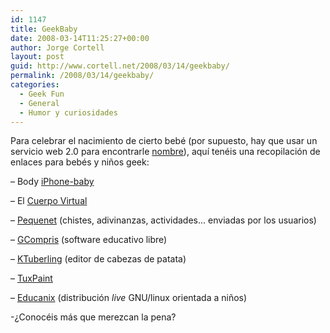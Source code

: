```yaml
---
id: 1147
title: GeekBaby
date: 2008-03-14T11:25:27+00:00
author: Jorge Cortell
layout: post
guid: http://www.cortell.net/2008/03/14/geekbaby/
permalink: /2008/03/14/geekbaby/
categories:
  - Geek Fun
  - General
  - Humor y curiosidades
---
```

Para celebrar el nacimiento de cierto bebé (por supuesto, hay que usar un servicio web 2.0 para encontrarle <a target="_blank" title="http://babynamey.com" href="http://babynamey.com">nombre</a>), aquí­ tenéis una recopilación de enlaces para bebés y niños geek:

– Body <a target="_blank" title="iPhone-baby" href="http://www.nopuedocreer.com/quelohayaninventado/3801/ipop-camiseta-para-ininos/">iPhone-baby</a>

– El <a title="VBody" target="_blank" href="http://www.medtropolis.com/vbody.aspx">Cuerpo Virtual</a>

– <a title="pequenet.com" target="_blank" href="http://www.pequenet.com/">Pequenet</a> (chistes, adivinanzas, actividades... enviadas por los usuarios)

– <a title="http://gcompris.net" target="_blank" href="http://gcompris.net/">GCompris</a> (software educativo libre)

– <a title="ktuberling" target="_blank" href="http://opensource.bureau-cornavin.com/ktuberling/">KTuberling</a> (editor de cabezas de patata)

– <a title="TuxPaint" target="_blank" href="http://www.tuxpaint.org/">TuxPaint</a>

– <a title="Educanix" target="_blank" href="http://memnon.ii.uam.es/~educanix/index.html">Educanix</a> (distribución _live_ GNU/linux orientada a niños)

-¿Conocéis más que merezcan la pena?